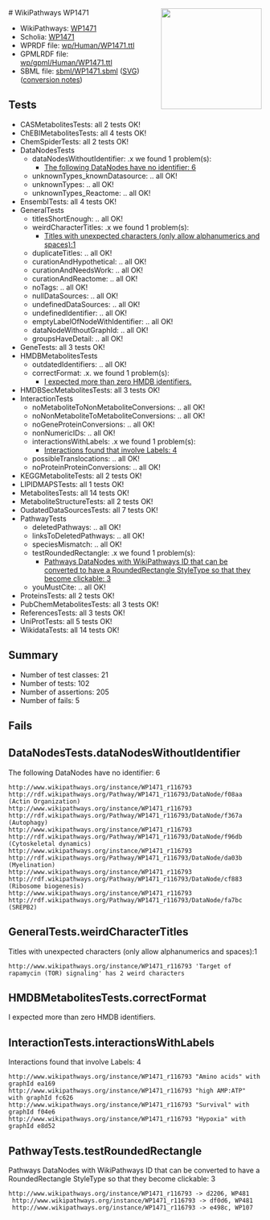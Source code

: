 <img style="float: right; width: 200px" src="../logo.png" />
# WikiPathways WP1471

* WikiPathways: [WP1471](https://identifiers.org/wikipathways:WP1471)
* Scholia: [WP1471](https://scholia.toolforge.org/wikipathways/WP1471)
* WPRDF file: [wp/Human/WP1471.ttl](../wp/Human/WP1471.ttl)
* GPMLRDF file: [wp/gpml/Human/WP1471.ttl](../wp/gpml/Human/WP1471.ttl)
* SBML file: [sbml/WP1471.sbml](../sbml/WP1471.sbml) ([SVG](../sbml/WP1471.svg)) ([conversion notes](../sbml/WP1471.txt))

## Tests
* CASMetabolitesTests: all 2 tests OK!
* ChEBIMetabolitesTests: all 4 tests OK!
* ChemSpiderTests: all 2 tests OK!
* DataNodesTests
    * dataNodesWithoutIdentifier: .x we found 1 problem(s):
        * [The following DataNodes have no identifier: 6](#d2d32fa5)
    * unknownTypes_knownDatasource: .. all OK!
    * unknownTypes: .. all OK!
    * unknownTypes_Reactome: .. all OK!
* EnsemblTests: all 4 tests OK!
* GeneralTests
    * titlesShortEnough: .. all OK!
    * weirdCharacterTitles: .x we found 1 problem(s):
        * [Titles with unexpected characters (only allow alphanumerics and spaces):1](#fda87b3f)
    * duplicateTitles: .. all OK!
    * curationAndHypothetical: .. all OK!
    * curationAndNeedsWork: .. all OK!
    * curationAndReactome: .. all OK!
    * noTags: .. all OK!
    * nullDataSources: .. all OK!
    * undefinedDataSources: .. all OK!
    * undefinedIdentifier: .. all OK!
    * emptyLabelOfNodeWithIdentifier: .. all OK!
    * dataNodeWithoutGraphId: .. all OK!
    * groupsHaveDetail: .. all OK!
* GeneTests: all 3 tests OK!
* HMDBMetabolitesTests
    * outdatedIdentifiers: .. all OK!
    * correctFormat: .x. we found 1 problem(s):
        * [I expected more than zero HMDB identifiers.](#ad154c1e)
* HMDBSecMetabolitesTests: all 3 tests OK!
* InteractionTests
    * noMetaboliteToNonMetaboliteConversions: .. all OK!
    * noNonMetaboliteToMetaboliteConversions: .. all OK!
    * noGeneProteinConversions: .. all OK!
    * nonNumericIDs: .. all OK!
    * interactionsWithLabels: .x we found 1 problem(s):
        * [Interactions found that involve Labels: 4](#630d267b)
    * possibleTranslocations: .. all OK!
    * noProteinProteinConversions: .. all OK!
* KEGGMetaboliteTests: all 2 tests OK!
* LIPIDMAPSTests: all 1 tests OK!
* MetabolitesTests: all 14 tests OK!
* MetaboliteStructureTests: all 2 tests OK!
* OudatedDataSourcesTests: all 7 tests OK!
* PathwayTests
    * deletedPathways: .. all OK!
    * linksToDeletedPathways: .. all OK!
    * speciesMismatch: .. all OK!
    * testRoundedRectangle: .x we found 1 problem(s):
        * [Pathways DataNodes with WikiPathways ID that can be converted to have a RoundedRectangle StyleType so that they become clickable: 3](#9fbad3cd)
    * youMustCite: .. all OK!
* ProteinsTests: all 2 tests OK!
* PubChemMetabolitesTests: all 3 tests OK!
* ReferencesTests: all 3 tests OK!
* UniProtTests: all 5 tests OK!
* WikidataTests: all 14 tests OK!


## Summary

* Number of test classes: 21
* Number of tests: 102
* Number of assertions: 205
* Number of fails: 5

## Fails

<a name="d2d32fa5" />

## DataNodesTests.dataNodesWithoutIdentifier

The following DataNodes have no identifier: 6
```
http://www.wikipathways.org/instance/WP1471_r116793 http://rdf.wikipathways.org/Pathway/WP1471_r116793/DataNode/f08aa (Actin Organization)
http://www.wikipathways.org/instance/WP1471_r116793 http://rdf.wikipathways.org/Pathway/WP1471_r116793/DataNode/f367a (Autophagy)
http://www.wikipathways.org/instance/WP1471_r116793 http://rdf.wikipathways.org/Pathway/WP1471_r116793/DataNode/f96db (Cytoskeletal dynamics)
http://www.wikipathways.org/instance/WP1471_r116793 http://rdf.wikipathways.org/Pathway/WP1471_r116793/DataNode/da03b (Myelination)
http://www.wikipathways.org/instance/WP1471_r116793 http://rdf.wikipathways.org/Pathway/WP1471_r116793/DataNode/cf883 (Ribosome biogenesis)
http://www.wikipathways.org/instance/WP1471_r116793 http://rdf.wikipathways.org/Pathway/WP1471_r116793/DataNode/fa7bc (SREPB2)
```

<a name="fda87b3f" />

## GeneralTests.weirdCharacterTitles

Titles with unexpected characters (only allow alphanumerics and spaces):1
```
http://www.wikipathways.org/instance/WP1471_r116793 'Target of rapamycin (TOR) signaling' has 2 weird characters
```

<a name="ad154c1e" />

## HMDBMetabolitesTests.correctFormat

I expected more than zero HMDB identifiers.
<a name="630d267b" />

## InteractionTests.interactionsWithLabels

Interactions found that involve Labels: 4
```
http://www.wikipathways.org/instance/WP1471_r116793 "Amino acids" with graphId ea169
http://www.wikipathways.org/instance/WP1471_r116793 "high AMP:ATP" with graphId fc626
http://www.wikipathways.org/instance/WP1471_r116793 "Survival" with graphId f04e6
http://www.wikipathways.org/instance/WP1471_r116793 "Hypoxia" with graphId e8d52
```

<a name="9fbad3cd" />

## PathwayTests.testRoundedRectangle

Pathways DataNodes with WikiPathways ID that can be converted to have a RoundedRectangle StyleType so that they become clickable: 3
```
http://www.wikipathways.org/instance/WP1471_r116793 -> d2206, WP481
 http://www.wikipathways.org/instance/WP1471_r116793 -> df0d6, WP481
 http://www.wikipathways.org/instance/WP1471_r116793 -> e498c, WP107
 ```

